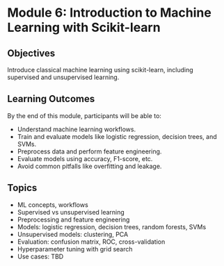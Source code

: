 # Module 6: Introduction to Machine Learning with Scikit-learn

## Objectives
Introduce classical machine learning using scikit-learn, including supervised and unsupervised learning.

## Learning Outcomes
By the end of this module, participants will be able to:
- Understand machine learning workflows.
- Train and evaluate models like logistic regression, decision trees, and SVMs.
- Preprocess data and perform feature engineering.
- Evaluate models using accuracy, F1-score, etc.
- Avoid common pitfalls like overfitting and leakage.

## Topics
- ML concepts, workflows  
- Supervised vs unsupervised learning  
- Preprocessing and feature engineering  
- Models: logistic regression, decision trees, random forests, SVMs  
- Unsupervised models: clustering, PCA  
- Evaluation: confusion matrix, ROC, cross-validation  
- Hyperparameter tuning with grid search  
- Use cases: TBD  
